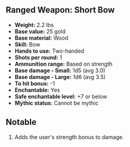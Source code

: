 ## Ranged Weapon: Short Bow

- **Weight:** 2.2 lbs
- **Base value:** 25 gold
- **Base material:** Wood
- **Skill:** Bow
- **Hands to use:** Two-handed
- **Shots per round:** 1
- **Ammunition range:** Based on strength
- **Base damage - Small:** 1d5 (avg 3.0)
- **Base damage - Large:** 1d6 (avg 3.5)
- **To hit bonus:** -1
- **Enchantable:** Yes
- **Safe enchantable level:** +7 or below
- **Mythic status:** Cannot be mythic

## Notable

1. Adds the user's strength bonus to damage.
